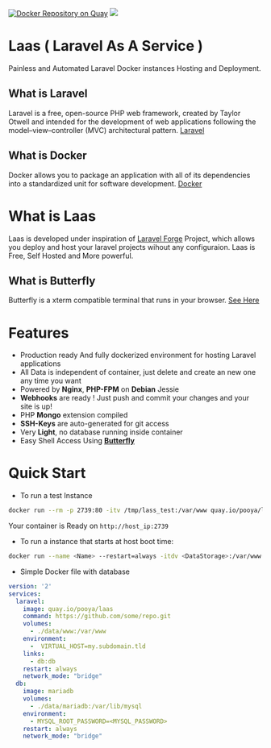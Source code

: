 [![Docker Repository on Quay](https://quay.io/repository/pooya/laas/status "Docker Repository on Quay")](https://quay.io/repository/pooya/laas)
[![](https://badge.imagelayers.io/pooya/laas:latest.svg)](https://imagelayers.io/?images=pooya/laas:latest 'Get your own badge on imagelayers.io')

# Laas ( Laravel As A Service )
Painless and Automated Laravel Docker instances Hosting and Deployment.

## What is Laravel
Laravel is a free, open-source PHP web framework, created by Taylor Otwell and intended for the development of web applications following the model–view–controller (MVC) architectural pattern. [Laravel](https://laravel.com)

## What is Docker
Docker allows you to package an application with all of its dependencies into a standardized unit for software development. [Docker](https://www.docker.com)

# What is Laas
Laas is developed under inspiration of [Laravel Forge](https://forge.laravel.com) Project, which allows you deploy and host your laravel projects wihout any configuraion. Laas is Free, Self Hosted and More powerful.

## What is Butterfly
Butterfly is a xterm compatible terminal that runs in your browser. [See Here](https://github.com/paradoxxxzero/butterfly)


# Features
- Production ready And fully dockerized environment for hosting Laravel applications
- All Data is independent of container, just delete and create an new one any time you want
- Powered by **Nginx**, **PHP-FPM** on **Debian** Jessie
- **Webhooks** are ready ! Just push and commit your changes and your site is up!
- PHP **Mongo** extension compiled
- **SSH-Keys** are auto-generated for git access
- Very **Light**, no database running inside container
- Easy Shell Access Using [**Butterfly**](https://github.com/paradoxxxzero/butterfly)

# Quick Start

+ To run a test Instance
```bash
docker run --rm -p 2739:80 -itv /tmp/lass_test:/var/www quay.io/pooya/laas http://github.com/bestmomo/laravel5-exampe
```
Your container is Ready on `http://host_ip:2739`
    
+ To run a instance that starts at host boot time:
```bash
docker run --name <Name> --restart=always -itdv <DataStorage>:/var/www quay.io/pooya/laas <YourLaravelProjectGitURL>
```

+ Simple Docker file with database

```yaml
version: '2'
services:
  laravel:
    image: quay.io/pooya/laas
    command: https://github.com/some/repo.git
    volumes:
      - ./data/www:/var/www
    environment:
      -  VIRTUAL_HOST=my.subdomain.tld
    links:
      - db:db
    restart: always
    network_mode: "bridge"
  db:
    image: mariadb
    volumes:
      - ./data/mariadb:/var/lib/mysql
    environment:
      - MYSQL_ROOT_PASSWORD=<MYSQL_PASSWORD>
    restart: always
    network_mode: "bridge"
```





